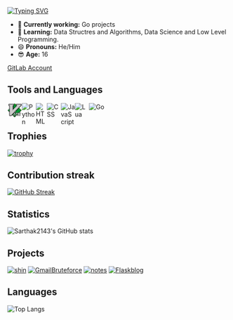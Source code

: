 [![Typing SVG](https://readme-typing-svg.herokuapp.com?font=Ubuntu&color=2DF72A&height=50&center=true&lines=Hey+there%2C+I+am+Sarthak2143)](https://git.io/typing-svg)

- 🔭 **Currently working:** Go projects
- 🌱 **Learning:** Data Structres and Algorithms, Data Science and Low Level Programming.
- 😄 **Pronouns:** He/Him
- 😎 **Age:** 16

[GitLab Account](https://gitlab.com/Sarthak2143)

## Tools and Languages

<img align="left" alt="Vim" width="33px" src="https://raw.githubusercontent.com/github/explore/80688e429a7d4ef2fca1e82350fe8e3517d3494d/topics/vim/vim.png" />

<img align="left" alt="Python" width="32px" src="https://raw.githubusercontent.com/abrahamcalf/programming-languages-logos/master/src/python/python.svg" />

<img align="left" alt="HTML" width="25px" src="https://raw.githubusercontent.com/abrahamcalf/programming-languages-logos/master/src/html/html.svg" />

<img align="left" alt="CSS" width="32px" src="https://raw.githubusercontent.com/abrahamcalf/programming-languages-logos/master/src/css/css.svg" />

<img align="left" alt="JavaScript" width="32px" src="https://raw.githubusercontent.com/abrahamcalf/programming-languages-logos/master/src/javascript/javascript.svg" />

<img align="left" alt="Lua" width="32px" src="https://raw.githubusercontent.com/abrahamcalf/programming-languages-logos/master/src/lua/lua.svg" />

<img align="left" alt="Go" width="38px" src="https://raw.githubusercontent.com/abrahamcalf/programming-languages-logos/master/src/go/go.svg" />

<br>
<br>

## Trophies

[![trophy](https://github-profile-trophy.vercel.app/?username=Sarthak2143&theme=darkhub)](https://github.com/ryo-ma/github-profile-trophy)

## Contribution streak

[![GitHub Streak](https://github-readme-streak-stats.herokuapp.com/?user=Sarthak2143)](https://git.io/streak-stats)


## Statistics

![Sarthak2143's GitHub stats](https://github-readme-stats.vercel.app/api?username=Sarthak2143&show_icons=true&theme=github_dark)

## Projects

[![shin](https://github-readme-stats.vercel.app/api/pin/?username=Sarthak2143&repo=shin&theme=github_dark)](https://github.com/Sarthak2143/shin)
[![GmailBruteforce](https://github-readme-stats.vercel.app/api/pin/?username=Sarthak2143&repo=GmailBruteforce&theme=github_dark)](https://github.com/Sarthak2143/GmailBruteforce)
[![notes](https://github-readme-stats.vercel.app/api/pin/?username=Sarthak2143&repo=notes&theme=github_dark)](https://github.com/Sarthak2143/notes)
[![Flaskblog](https://github-readme-stats.vercel.app/api/pin/?username=Sarthak2143&repo=Flaskblog&theme=github_dark)](https://github.com/Sarthak2143/Flaskblog)

## Languages

![Top Langs](https://github-readme-stats.vercel.app/api/top-langs/?username=Sarthak2143&layout=compact&theme=github_dark)
